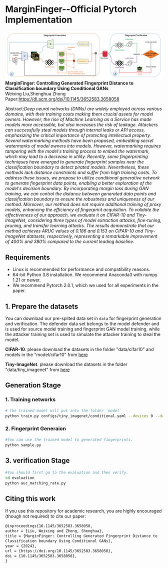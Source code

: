 # MarginFinger--Official Pytorch Implementation

![Framework](https://github.com/wason981/MarginFinger/blob/main/images/framework.png)
**MarginFinger: Controlling Generated Fingerprint Distance to Classification boundary Using Conditional GANs**<br>
Weixing Liu,Shenghua Zhong<br>
Paper:https://dl.acm.org/doi/10.1145/3652583.3658058<br>

Abstract:*Deep neural networks (DNNs) are widely employed across various domains, with their training costs making them crucial assets for model owners. However, the rise of Machine Learning as a Service has made models more accessible, but also increases the risk of leakage. Attackers can successfully steal models through internal leaks or API access, emphasizing the critical importance of protecting intellectual property. Several watermarking methods have been proposed, embedding secret watermarks of model owners into models. However, watermarking requires tampering with the model's training process to embed the watermark, which may lead to a decrease in utility. Recently, some fingerprinting techniques have emerged to generate fingerprint samples near the classification boundary to detect pirated models. Nevertheless, these methods lack distance constraints and suffer from high training costs. To address these issues, we propose to utilize conditional generative network to generate fingerprint data points, enabling a better exploration of the model's decision boundary. By incorporating margin loss during GAN training, we can control the distance between generated data points and classification boundary to ensure the robustness and uniqueness of our method. Moreover, our method does not require additional training of proxy models, enhancing the efficiency of fingerprint acquisition. To validate the effectiveness of our approach, we evaluate it on CIFAR-10 and Tiny-ImageNet, considering three types of model extraction attacks, fine-tuning, pruning, and transfer learning attacks. The results demonstrate that our method achieves ARUC values of 0.186 and 0.153 on CIFAR-10 and Tiny-ImageNet datasets, respectively, representing a remarkable improvement of 400% and 380% compared to the current leading baseline.*

## Requirements
* Linux is recommended for performance and compatibility reasons.
* 64-bit Python 3.8 installation. We recommend Anaconda3 with numpy 1.21 or newer.
* We recommend Pytorch 2.0.1, which we used for all experiments in the paper.

## 1. Prepare the datasets
You can download our pre-splited data set in `data` for fingerprint generation and verification. The defender data set belongs to the model defender and is used for source model training and fingerprint GAN model training, while the attacker training set is used to simulate the attacker training to steal the model.

**CIFAR-10**. please download the datasets in the folder "data/cifar10" and models in the "model/cifar10" from [here](https://drive.google.com/drive/folders/1idozSeUa9fHQBdPwMGWmQ7GhZuD3Rtpc?usp=sharing)

**Tiny-ImageNet**. please download the datasets in the folder "data/tiny_imagenet" from [here](https://drive.google.com/drive/folders/1AvUa1A3bxqRHDizjH9dw4XDTGucpf3F4?usp=sharing)

## Generation Stage 
### 1. Training networks
```.bash
# the trained model will put into the folder `model`
python train.py configs/tiny_imagenet/conditional.yaml --devices 0 --d=0.1 --alpha=0.1 --beta=0 --gamma=1 --omega=5
```
### 2. Fingerprint Generaion
```.bash 
#You can use the trained model to generated fingerprints.
python sample.py
```

## 3. verification Stage
```.bash
#You should first go to the evaluation and then verify.
cd evaluation
python auc_matching_rate.py
```
## Citing this work
If you use this repository for academic research, you are highly encouraged (though not required) to cite our paper:
```
@inproceedings{10.1145/3652583.3658058,
author = {Liu, Weixing and Zhong, Shenghua},
title = {MarginFinger: Controlling Generated Fingerprint Distance to Classification boundary Using Conditional GANs},
year = {2024},
url = {https://doi.org/10.1145/3652583.3658058},
doi = {10.1145/3652583.3658058},
}
```
